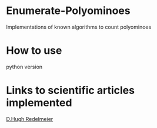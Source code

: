 # Enumerate-Polyominoes
Implementations of known algorithms to count polyominoes

# How to use
python
version
# Links to scientific articles implemented
<a href="https://www.sciencedirect.com/science/article/pii/0012365X81902375">D.Hugh Redelmeier</a>


